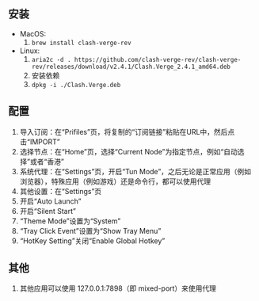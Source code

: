 ## 安装

- MacOS:
  1. `brew install clash-verge-rev`
- Linux:
  1. `aria2c -d . https://github.com/clash-verge-rev/clash-verge-rev/releases/download/v2.4.1/Clash.Verge_2.4.1_amd64.deb`
  2. 安装依赖
  2. `dpkg -i ./Clash.Verge.deb`

## 配置

1. 导入订阅：在“Prifiles”页，将复制的“订阅链接”粘贴在URL中，然后点击“IMPORT”
2. 选择节点：在“Home”页，选择“Current Node”为指定节点，例如“自动选择”或者“香港”
3. 系统代理：在“Settings”页，开启“Tun Mode”，之后无论是正常应用（例如浏览器），特殊应用（例如游戏）还是命令行，都可以使用代理
4. 其他设置：在“Settings”页
  1. 开启“Auto Launch”
  2. 开启“Silent Start”
  3. “Theme Mode”设置为“System”
  4. “Tray Click Event”设置为“Show Tray Menu”
  5. “HotKey Setting”关闭“Enable Global Hotkey”

## 其他

1. 其他应用可以使用 127.0.0.1:7898（即 mixed-port）来使用代理
